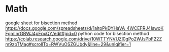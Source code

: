 # Math
google sheet for bisection 
method https://docs.google.com/spreadsheets/d/1altoPkDYHaVA_4WCEFRJ4IswoKFgmInrGBWJ4pEpxQY/edit#gid=0 
python code for bisection
method https://colab.research.google.com/drive/10WTTYNVUZl0gPo2WJsPbF22Zm9zbTMag#scrollTo=RWVuOSZGUbdy&line=29&uniqifier=1
